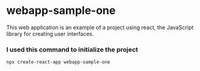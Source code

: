 # webapp-sample-one

This web application is an example of a project using react, the JavaScript library for creating user interfaces.

### I used this command to initialize the project
```
npx create-react-app webapp-sample-one
```
